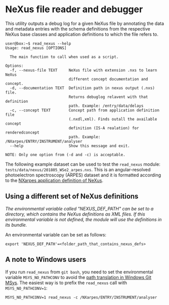 # NeXus file reader and debugger

This utility outputs a debug log for a given NeXus file by annotating the data and
metadata entries with the schema definitions from the respective NeXus base classes
and application definitions to which the file refers to.

```console
user@box:~$ read_nexus --help
Usage: read_nexus [OPTIONS]

  The main function to call when used as a script.

Options:
  -f, --nexus-file TEXT     NeXus file with extension .nxs to learn NeXus
                            different concept documentation and concept.
  -d, --documentation TEXT  Definition path in nexus output (.nxs) file.
                            Returns debuglog relavent with that definition
                            path. Example: /entry/data/delays
  -c, --concept TEXT        Concept path from application definition file
                            (.nxdl,xml). Finds outall the available concept
                            definition (IS-A realation) for renderedconcept
                            path. Example: /NXarpes/ENTRY/INSTRUMENT/analyser
  --help                    Show this message and exit.

NOTE: Only one option from (-d and -c) is acceptable.
```

The following example dataset can be used to test the `read_nexus` module: `tests/data/nexus/201805_WSe2_arpes.nxs`.
This is an angular-resolved photoelectron spectroscopy (ARPES) dataset and it is formatted according to
the [NXarpes application definition of NeXus](https://manual.nexusformat.org/classes/applications/NXarpes.html#nxarpes).

## Using a different set of NeXus definitions
_The environmental variable called "NEXUS_DEF_PATH" can be set to
a directory, which contains the NeXus definitions as XML files. If this environmental
variable is not defined, the module will use the definitions in its bundle._

An environmental variable can be set as follows:

```
export 'NEXUS_DEF_PATH'=<folder_path_that_contains_nexus_defs>
```

## A note to Windows users
If you run `read_nexus` from `git bash`, you need to set the environmental variable
`MSYS_NO_PATHCONV` to avoid the [path translation in Windows Git MSys](https://stackoverflow.com/questions/7250130/how-to-stop-mingw-and-msys-from-mangling-path-names-given-at-the-command-line#34386471).
The easiest way is to prefix the `read_nexus` call with `MSYS_NO_PATHCONV=1`:

```
MSYS_NO_PATHCONV=1 read_nexus -c /NXarpes/ENTRY/INSTRUMENT/analyser
```